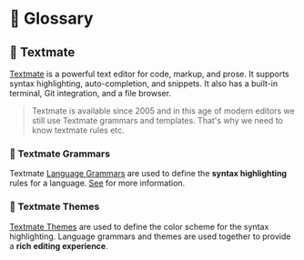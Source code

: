 # 📜 Glossary

## 📍 Textmate

[Textmate](https://github.com/textmate/textmate) is a powerful text editor for code, markup, and prose. It supports syntax highlighting, auto-completion, and snippets. It also has a built-in terminal, Git integration, and a file browser.

> Textmate is available since 2005 and in this age of modern editors we still use Textmate grammars and templates. That's why we need to know textmate rules etc.

### 📍 Textmate Grammars

Textmate [Language Grammars](https://macromates.com/manual/en/language_grammars) are used to define the **syntax highlighting** rules for a language. [See](https://macromates.com/textmate/manual/) for more information.

### 📍 Textmate Themes

[Textmate Themes](https://macromates.com/manual/en/themes) are used to define the color scheme for the syntax highlighting. Language grammars and themes are used together to provide a **rich editing experience**.

